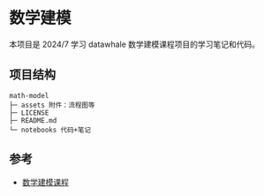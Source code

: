 # 数学建模

本项目是 2024/7 学习 datawhale 数学建模课程项目的学习笔记和代码。

## 项目结构

```tree
math-model
├─ assets 附件：流程图等
├─ LICENSE
├─ README.md
└─ notebooks 代码+笔记
```

## 参考

- [数学建模课程](https://github.com/datawhalechina/intro-mathmodel/)
